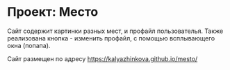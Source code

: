# Проект: Место


Сайт содержит картинки разных мест, и профайл пользователья. Также реализована кнопка - изменить профайл, с помощью всплывающего окна (попапа). 

 Сайт размещен по адресу https://kalyazhinkova.github.io/mesto/